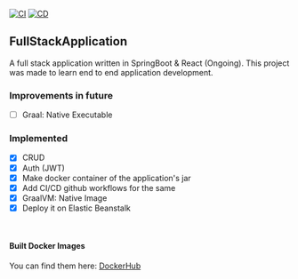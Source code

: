 [![CI](https://github.com/heyrmi/FullStackApplication/actions/workflows/build.yml/badge.svg?branch=master)](https://github.com/heyrmi/FullStackApplication/actions/workflows/build.yml)
[![CD](https://github.com/heyrmi/FullStackApplication/actions/workflows/deploy.yml/badge.svg?branch=master)](https://github.com/heyrmi/FullStackApplication/actions/workflows/deploy.yml)

## FullStackApplication

A full stack application written in SpringBoot & React (Ongoing).
This project was made to learn end to end application development.

### Improvements in future

- [ ] Graal: Native Executable

### Implemented

- [x] CRUD
- [x] Auth (JWT)
- [x] Make docker container of the application's jar
- [x] Add CI/CD github workflows for the same
- [x] GraalVM: Native Image
- [x] Deploy it on Elastic Beanstalk

<br>

#### Built Docker Images

You can find them here: [DockerHub](https://hub.docker.com/r/heyrmi/full-stack-application)
